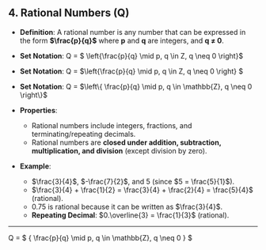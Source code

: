 ## **4. Rational Numbers (Q)**

- **Definition**: A rational number is any number that can be expressed in the form **$\frac{p}{q}$** where **p** and **q** are integers, and **q ≠ 0**.
- **Set Notation**: Q = $ \left\{\frac{p}{q} \mid p, q \in Z, q \neq 0 \right\}$

- **Set Notation**: Q = $\left\{\frac{p}{q} \mid p, q \in Z, q \neq 0 \right\} $

- **Set Notation**: Q = $\left\{ \frac{p}{q} \mid p, q \in \mathbb{Z}, q \neq 0 \right\}$

- **Properties**:
  - Rational numbers include integers, fractions, and terminating/repeating decimals.
  - Rational numbers are **closed under addition, subtraction, multiplication, and division** (except division by zero).
- **Example**:
  - $\frac{3}{4}$, $-\frac{7}{2}$, and 5 (since $5 = \frac{5}{1}$).
  - $\frac{3}{4} + \frac{1}{2} = \frac{3}{4} + \frac{2}{4} = \frac{5}{4}$ (rational).
  - 0.75 is rational because it can be written as $\frac{3}{4}$.
  - **Repeating Decimal**: $0.\overline{3} = \frac{1}{3}$ (rational).

---

Q = $ \{ \frac{p}{q} \mid p, q \in \mathbb{Z}, q \neq 0 \} $
